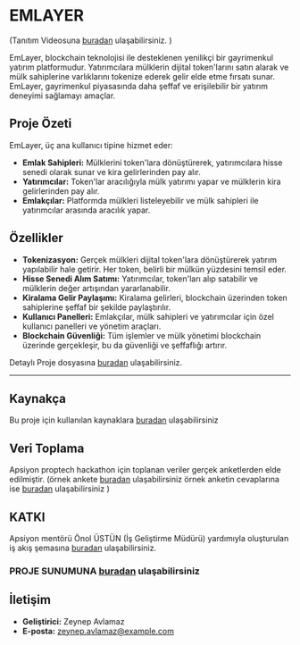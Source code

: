 # EMLAYER

(Tanıtım Videosuna [buradan](https://www.youtube.com/watch?v=7OkcZbNiTVg) ulaşabilirsiniz. )

EmLayer, blockchain teknolojisi ile desteklenen yenilikçi bir gayrimenkul yatırım platformudur. Yatırımcılara mülklerin dijital token'larını satın alarak ve mülk sahiplerine varlıklarını tokenize ederek gelir elde etme fırsatı sunar. EmLayer, gayrimenkul piyasasında daha şeffaf ve erişilebilir bir yatırım deneyimi sağlamayı amaçlar.

## Proje Özeti

EmLayer, üç ana kullanıcı tipine hizmet eder:
- **Emlak Sahipleri:** Mülklerini token'lara dönüştürerek, yatırımcılara hisse senedi olarak sunar ve kira gelirlerinden pay alır.
- **Yatırımcılar:** Token'lar aracılığıyla mülk yatırımı yapar ve mülklerin kira gelirlerinden pay alır.
- **Emlakçılar:** Platformda mülkleri listeleyebilir ve mülk sahipleri ile yatırımcılar arasında aracılık yapar.


## Özellikler

- **Tokenizasyon:** Gerçek mülkleri dijital token'lara dönüştürerek yatırım yapılabilir hale getirir. Her token, belirli bir mülkün yüzdesini temsil eder.
- **Hisse Senedi Alım Satımı:** Yatırımcılar, token'ları alıp satabilir ve mülklerin değer artışından yararlanabilir.
- **Kiralama Gelir Paylaşımı:** Kiralama gelirleri, blockchain üzerinden token sahiplerine şeffaf bir şekilde paylaştırılır.
- **Kullanıcı Panelleri:** Emlakçılar, mülk sahipleri ve yatırımcılar için özel kullanıcı panelleri ve yönetim araçları.
- **Blockchain Güvenliği:** Tüm işlemler ve mülk yönetimi blockchain üzerinde gerçekleşir, bu da güvenliği ve şeffaflığı artırır.

Detaylı Proje dosyasına [buradan](https://github.com/zeynepavlamaz/EMLAYER/blob/main/PROJE%20ADI%20%3A%20EMLAYER.pdf) ulaşabilirsiniz.

-----------------------------------------------------------------------------------------------------------------------------------------------------------------------------------------


## Kaynakça
  Bu proje için kullanılan kaynaklara [buradan](https://github.com/zeynepavlamaz/EMLAYER/tree/main/KAYNAKC%CC%A7A) ulaşabilirsiniz


## Veri Toplama

Apsiyon proptech hackathon için toplanan veriler gerçek anketlerden elde edilmiştir.
(örnek ankete [buradan](https://forms.gle/DSSAZfuT79Gdu6Gz6) ulaşabilirsiniz
örnek anketin cevaplarına ise [buradan](https://github.com/zeynepavlamaz/EMLAYER/tree/main/EMLAYER%20(Yan%C4%B1tlar)) ulaşabilirsiniz )


## KATKI 
Apsiyon mentörü Önol ÜSTÜN (İş Geliştirme Müdürü) yardımıyla oluşturulan iş akış şemasına [buradan](https://github.com/zeynepavlamaz/EMLAYER/blob/main/I%CC%87S%CC%A7%20AKIS%CC%A7%20S%CC%A7EMASI.pdf) ulaşabilirsiniz.



### PROJE SUNUMUNA [buradan](https://www.canva.com/design/DAGMFusy9zk/LZyGtyQQ0PTDOIPM-VmjPw/edit?utm_content=DAGMFusy9zk&utm_campaign=designshare&utm_medium=link2&utm_source=sharebutton) ulaşabilirsiniz

  












## İletişim

- **Geliştirici:** Zeynep Avlamaz
- **E-posta:** zeynep.avlamaz@example.com
